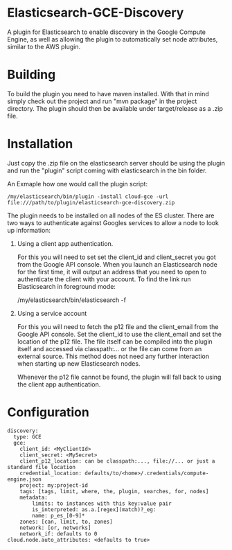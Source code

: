 Elasticsearch-GCE-Discovery
===========================

A plugin for Elasticsearch to enable discovery in the Google Compute Engine, as well as allowing the plugin to automatically set node attributes, similar to the AWS plugin.

# Building

To build the plugin you need to have maven installed. With that in mind simply check out the project and run "mvn package" in the project directory. The plugin should then be available under target/release as a .zip file.

# Installation

Just copy the .zip file on the elasticsearch server should be using the plugin and run the "plugin" script coming with elasticsearch in the bin folder.

An Exmaple how one would call the plugin script:

	/my/elasticsearch/bin/plugin -install cloud-gce -url file:///path/to/plugin/elasticsearch-gce-discovery.zip

The plugin needs to be installed on all nodes of the ES cluster.
There are two ways to authenticate against Googles services to allow a node to look up information:

1. Using a client app authentication.	

    For this you will need to set set the client_id and client_secret you got from the Google API console. When you launch an Elasticsearch node for the first time, it will output an address that you need to open to authenticate the client with your account. To find the link run Elasticsearch in foreground mode:

	/my/elasticsearch/bin/elasticsearch -f
	
2. Using a service account

    For this you will need to fetch the p12 file and the client_email from the Google API console. Set the client_id to use the client_email and set the location of the p12 file. The file itself can be compiled into the plugin itself and accessed via classpath:... or the file can come from an external source. This method does not need any further interaction when starting up new Elasticsearch nodes.

    Whenever the p12 file cannot be found, the plugin will fall back to using the client app authentication.

# Configuration

	discovery:
	  type: GCE
	  gce:
	    client_id: <MyClientId>
	    client_secret: <MySecret>
	    client_p12_location: can be classpath:..., file://... or just a standard file location
	    credential_location: defaults/to/<home>/.credentials/compute-engine.json
	    project: my:project-id
	    tags: [tags, limit, where, the, plugin, searches, for, nodes]
	    metadata:
	    	limits: to instances with this key:value pair
	    	is_interpreted: as.a.[regex](match)?_eg:
	    	name: p_es_[0-9]*
	    zones: [can, limit, to, zones]
	    network: [or, networks]
	    network_if: defaults to 0
	cloud.node.auto_attributes: <defaults to true>
